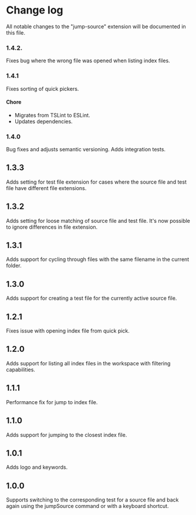 # Change log

All notable changes to the "jump-source" extension will be documented in this file.

### 1.4.2.

Fixes bug where the wrong file was opened when listing index files.

### 1.4.1

Fixes sorting of quick pickers.

#### Chore

- Migrates from TSLint to ESLint.
- Updates dependencies.

### 1.4.0

Bug fixes and adjusts semantic versioning. Adds integration tests.

## 1.3.3

Adds setting for test file extension for cases where the source file and test file have different file extensions.

## 1.3.2

Adds setting for loose matching of source file and test file. It's now possible to ignore differences in file extension.

## 1.3.1

Adds support for cycling through files with the same filename in the current folder.

## 1.3.0

Adds support for creating a test file for the currently active source file.

## 1.2.1

Fixes issue with opening index file from quick pick.

## 1.2.0

Adds support for listing all index files in the workspace with filtering capabilities.

## 1.1.1

Performance fix for jump to index file.

## 1.1.0

Adds support for jumping to the closest index file.

## 1.0.1

Adds logo and keywords.

## 1.0.0

Supports switching to the corresponding test for a source file and back again using the jumpSource command or with a keyboard shortcut.
